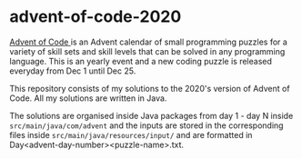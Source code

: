 # advent-of-code-2020
[Advent of Code ](https://adventofcode.com/) is an Advent calendar of small programming puzzles for a variety of skill sets and skill levels that can be solved in any programming language. This is an yearly event and a new coding puzzle is released everyday from Dec 1 until Dec 25.

This repository consists of my solutions to the 2020's version of Advent of Code. All my solutions are written in Java. 

The solutions are organised inside Java packages from day 1 - day N inside `src/main/java/com/advent` and the inputs are stored in the corresponding files inside `src/main/java/resources/input/` and are formatted in Day\<advent-day-number\>\<puzzle-name\>.txt.
